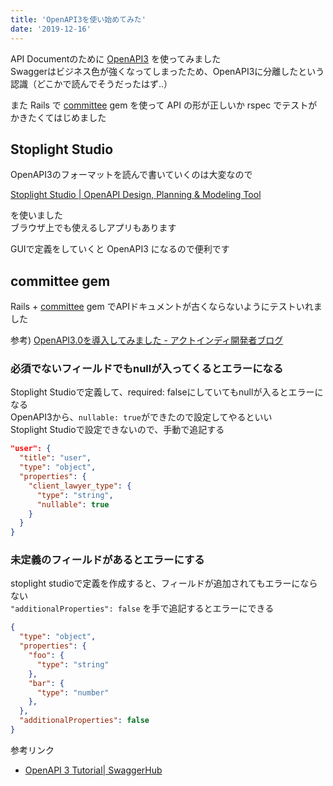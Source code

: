 ```yaml
---
title: 'OpenAPI3を使い始めてみた'
date: '2019-12-16'
---
```


API Documentのために [OpenAPI3](https://github.com/OAI/OpenAPI-Specification/blob/master/versions/3.0.0.md)  を使ってみました  
Swaggerはビジネス色が強くなってしまったため、OpenAPI3に分離したという認識（どこかで読んでそうだったはず..）  

また Rails で [committee](https://github.com/interagent/committee) gem を使って API の形が正しいか rspec でテストがかきたくてはじめました

## Stoplight Studio

OpenAPI3のフォーマットを読んで書いていくのは大変なので

[Stoplight Studio \| OpenAPI Design, Planning & Modeling Tool](https://stoplight.io/studio/)

を使いました  
ブラウザ上でも使えるしアプリもあります  

GUIで定義をしていくと OpenAPI3 になるので便利です

## committee gem

Rails + [committee](https://github.com/interagent/committee) gem でAPIドキュメントが古くならないようにテストいれました

参考) [OpenAPI3\.0を導入してみました \- アクトインディ開発者ブログ](https://tech.actindi.net/2019/03/11/090000)

### 必須でないフィールドでもnullが入ってくるとエラーになる  

Stoplight Studioで定義して、required: falseにしていてもnullが入るとエラーになる  
OpenAPI3から、`nullable: true`ができたので設定してやるといい  
Stoplight Studioで設定できないので、手動で追記する  

```json
"user": {
  "title": "user",
  "type": "object",
  "properties": {
    "client_lawyer_type": {
      "type": "string",
      "nullable": true
    }
  }
}
```

### 未定義のフィールドがあるとエラーにする

stoplight studioで定義を作成すると、フィールドが追加されてもエラーにならない  
`"additionalProperties": false` を手で追記するとエラーにできる  

```json
{
  "type": "object",
  "properties": {
    "foo": {
      "type": "string"
    },
    "bar": {
      "type": "number"
    },
  },
  "additionalProperties": false
}
```

参考リンク  

- [OpenAPI 3 Tutorial| SwaggerHub](https://app.swaggerhub.com/help/tutorials/openapi-3-tutorial)

